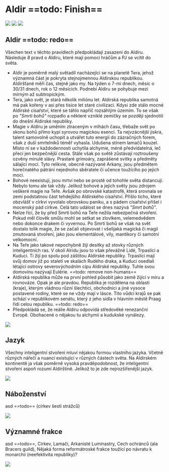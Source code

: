 # Aldir ==todo: Finish==

<img src="/assets/sep_line.png"/>

<img src="/assets/SB/Aldir.png"/>

<img src="/assets/sep_line.png"/>

## Aldir ==todo: redo==

Všechen text v těchto pravidlech předpokládají zasazení do Aldiru. Následuje *8* pravd o Aldiru, které mají pomoci hráčům a PJ se vcítit do světa.

- Aldir je poměrně malý světadíl nacházející se na planetě Tera, jehož významná část je pokryta stejnojmennou Aldirskou republikou. Aldiršťané měří čas, stejně jako my. Na týden o 7-mi dnech, měsíc o 30/31 dnech, rok o 12 měsících. Podnebí Aldiru se pohybuje mezi mírným až subtropickým.
- Tera, jako svět, je stará několik miliónu let. Aldirská republika samotná má pak kořeny v asi přes tisíce let staré civilizaci. Kdysi zde stálo mocné Aldirské císařství, které se táhlo napříč rozsáhlým územím. To se však po *"Smrti bohů"* rozpadlo a některé vzniklé zemičky se později sjednotili do dnešní Aldirské republiky.
- Magie v Aldiru je uměním ztraceným v mlhách času, třebaže svět po skonu bohů přímo kypí syrovou magickou esencí. Ta nejvzácnější jiskra, talent samovolně uchopit a utvářet tuto energii do zázračných forem, však z duší smrtelníků téměř vyhasla. Udušena stínem lamačů kouzel. Místo ní se v každodennosti uchytila alchymie, méně předvídatelná, leč přeci jen bezpečnější cesta. Stále však po světě zůstávají roztroušeny ozvěny minulé slávy. Prastaré grimoáry, zaprášené svitky a předměty sálající mocí. Tyto relikvie, obecně nazývané Arkany, jsou předmětem horečnatého pátrání nejednoho sběratele či učence toužícího po jejich moci.
- Bohové neexistují, jsou mrtví nebo se prostě od tohohle světa distancují. Nebylo tomu ale tak vždy. Jelikož bohové a jejich světy jsou zdrojem veškeré magie na Teře. Avšak po obrovské katastrofě, která srovnala se zemí podstatnou část tehdejšího Aldirského císařství. Přišlo ticho, které obzvlášť v církvi vyvolalo obrovskou paniku, a s pádem císařství přišel i mocenský pád církve. Celá tato událost se dnes nazývá *"Smrt bohů"*.
- Nelze říci, že by před Smrtí bohů na Teře nežila nebezpečná stvoření. Pokud měl člověk smůlu mohl se setkat se zlovlkem, velemedvědem nebo dokonce drakem či vyvernou. Po Smrti bohů se však na svět dostalo tolik magie, že se začali objevovat i všelijaká magická či magií zmutovaná stvoření, jako jsou elementálové, víly, mantikory či samotní velkomocní.
- Na Teře jako takové nepochybně žijí desítky až stovky různých inteligentních ras. V okolí Alridu jsou to však převážně Lidé, Trpaslíci a Kuduci. Ti žijí po spolu pod záštitou Aldirské republiky. Trpaslíci mají svůj domov již po staletí ve skalách Rudého draka, a Kuduci osedlali létající ostrovy severovýchodním cípu Aldirské republiky. Tuhle svou domovinu nazývají Eulérie. ==todo: remove non-humans==
- Aldirská republika může na první pohled působit jako země žijící v míru a rovnováze. Opak je ale pravdou. Republika je rozdělena na oblasti (kraje), kterým vládnou různí šlechtici, obchodníci a jiné vysoce postavené rodiny, které se ne vždy mají v lásce. Tito vůdci krajů se pak schází v republikovém senátu, který z jeho sídla v hlavním městě Praag řídí celou republiku.  ==todo: redo==
- Předpokládá se, že reálie Aldiru odpovídá středověké renezanční Evropě. Obohacené o nějakou tu alchymii a kudukské vynálezy.

<img src="/assets/sep_line.png"/>

## Jazyk

Všechny inteligentní stvoření mluví nějakou formou vlastního jazyka. Včetně různých nářečí a nuancí existující v různých částech světa. Na Aldirském kontinentě ja však poměrně vysoká pravděpodobnost, že inteligentní stvoření aspoň rozumí Aldirštině. Jelikož to je zde nejrozšířenější jazyk.

<img src="/assets/sep_line.png"/>

## Náboženství 

asd ==todo== (církev šesti strážců)

<img src="/assets/sep_line.png"/>

## Významné frakce

asd ==todo==, Církev, Lamači, Arkanisté Luminastry, Cech ochránců (ala Bracers guild), Nějaká forma reformátroské frakce toužící po návratu k monarchii (neefektivita republiky)?

<img src="/assets/sep_line.png"/>
